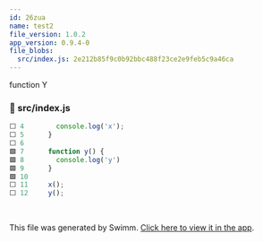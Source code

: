 ```yaml
---
id: 26zua
name: test2
file_version: 1.0.2
app_version: 0.9.4-0
file_blobs:
  src/index.js: 2e212b85f9c0b92bbc488f23ce2e9feb5c9a46ca
---
```


function Y
<!-- NOTE-swimm-snippet: the lines below link your snippet to Swimm -->
### 📄 src/index.js
```javascript
⬜ 4        console.log('x');
⬜ 5      }
⬜ 6      
🟩 7      function y() {
🟩 8        console.log('y')
🟩 9      }
🟩 10     
⬜ 11     x();
⬜ 12     y();
```

<br/>

This file was generated by Swimm. [Click here to view it in the app](https://app.swimm.io/repos/Z2l0aHViJTNBJTNBZG9jcyUzQSUzQW5hZGxhbnN0YXJ0/docs/26zua).